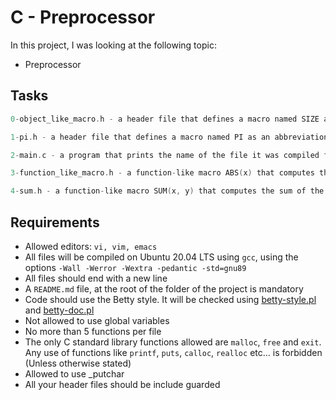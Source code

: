 # C - Preprocessor

In this project, I was looking at the following topic:

- Preprocessor

## Tasks

```C
0-object_like_macro.h - a header file that defines a macro named SIZE as an abbreviation for the token 1024

1-pi.h - a header file that defines a macro named PI as an abbreviation for the token 3.14159265359

2-main.c - a program that prints the name of the file it was compiled from, followed by a new line

3-function_like_macro.h - a function-like macro ABS(x) that computes the absolute value of a number x

4-sum.h - a function-like macro SUM(x, y) that computes the sum of the numbers x and y
```

## Requirements

- Allowed editors: `vi, vim, emacs`
- All files will be compiled on Ubuntu 20.04 LTS using `gcc`, using the options `-Wall -Werror -Wextra -pedantic -std=gnu89`
- All files should end with a new line
- A `README.md` file, at the root of the folder of the project is mandatory
- Code should use the Betty style. It will be checked using [betty-style.pl](https://github.com/holbertonschool/Betty/blob/master/betty-style.pl) and [betty-doc.pl](https://github.com/holbertonschool/Betty/blob/master/betty-doc.pl)
- Not allowed to use global variables
- No more than 5 functions per file
- The only C standard library functions allowed are `malloc`, `free` and `exit`. Any use of functions like `printf`, `puts`, `calloc`, `realloc` etc… is forbidden (Unless otherwise stated)
- Allowed to use _putchar
- All your header files should be include guarded
